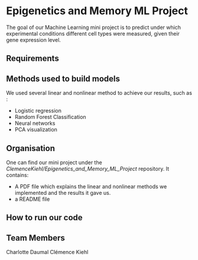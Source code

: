 # Epigenetics and Memory ML Project
The goal of our Machine Learning mini project is to predict under which experimental conditions different cell types were measured, given their gene expression level.

## Requirements

## Methods used to build models

We used several linear and nonlinear method to achieve our results, such as :

* Logistic regression
*  Random Forest Classification
* Neural networks
* PCA visualization

## Organisation

One can find our mini project under the *ClemenceKiehl/Epigenetics_and_Memory_ML_Project* repository. It contains:

* A PDF file which explains the linear and nonlinear methods we implemented and the results it gave us.
* a README file


## How to run our code

## Team Members

Charlotte Daumal
Clémence Kiehl
